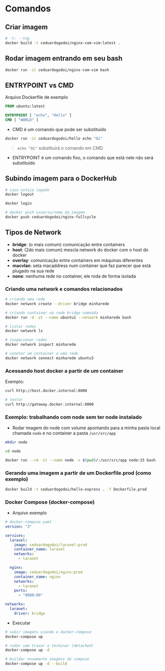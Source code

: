 # Comandos

## Criar imagem

```bash
# -t: --tag
docker build -t ceduardogodoi/nginx-com-vim:latest .
```

## Rodar imagem entrando em seu bash

```bash
docker run -it ceduardogodoi/nginx-com-vim bash
```

## ENTRYPOINT vs CMD

Arquivo Dockerfile de exemplo

```Dockerfile
FROM ubuntu:latest

ENTRYPOINT [ "echo", "Hello" ]
CMD [ "WORLD" ]
```

- CMD é um comando que pode ser substituído

```bash
docker run -it ceduardogodoi/hello echo "Oi"
```

> `echo "Oi"` substituirá o comando em CMD

- ENTRYPOINT é um comando fixo, o comando que está nele não será substituído

## Subindo imagem para o DockerHub

```bash
# caso esteja logado
docker logout

docker login

# docker push usuario/nome_da_imagem
docker push ceduardogodoi/nginx-fullcycle
```

## Tipos de Network

- **bridge**: (o mais comum) comunicação entre containers
- **host**: (2do mais comum) mescla network do docker com o host do docker
- **overlay**: comunicação entre containers em máquinas diferentes
- **macvlan**: seta macaddress num container que faz parecer que está plugado na sua rede
- **none**: nenhuma rede no container, ele roda de forma isolada

### Criando uma network e comandos relacionados

```bash
# criando uma rede
docker network create --driver bridge minharede

# criando container na rede bridge nomeada
docker run -d -it --name ubuntu1 --network minharede bash

# listar redes
docker network ls

# inspecionar redes
docker network inspect minharede

# conetar um container a uma rede
docker network connect minharede ubuntu3
```

### Acessando host docker a partir de um container

Exemplo:

```bash
curl http://host.docker.internal:8000

# testar
curl http://gateway.docker.internal:8000
```

### Exemplo: trabalhando com node sem ter node instalado

- Rodar imagem do node com volume apontando para a minha pasta local chamada `node` e no container a pasta `/usr/src/app`

```bash
mkdir node

cd node

docker run --rm -it --name node -v $(pwd)/:/usr/src/app node:15 bash
```

### Gerando uma imagem a partir de um Dockerfile.prod (como exemplo)

```bash
docker build -t ceduardogodoi/hello-express . -f Dockerfile.prod
```

### Docker Compose (docker-compose)

- Arquivo exemplo

```yaml
# docker-compose.yaml
version: "3"

services:
  laravel:
    image: ceduardogodoi/laravel:prod
    container_name: laravel
    networks:
      - laranet

  nginx:
    image: ceduardogodoi/nginx:prod
    container_name: nginx
    networks:
      - laranet
    ports:
      - "8080:80"

networks:
  laranet:
    driver: bridge
```

- Executar

```bash
# subir imagens usando o docker-compose
docker-compose up

# rodar sem travar o terminar (detached)
docker-compose up -d

# buildar novamente imagens do compose
docker-compose up -d --build
```
